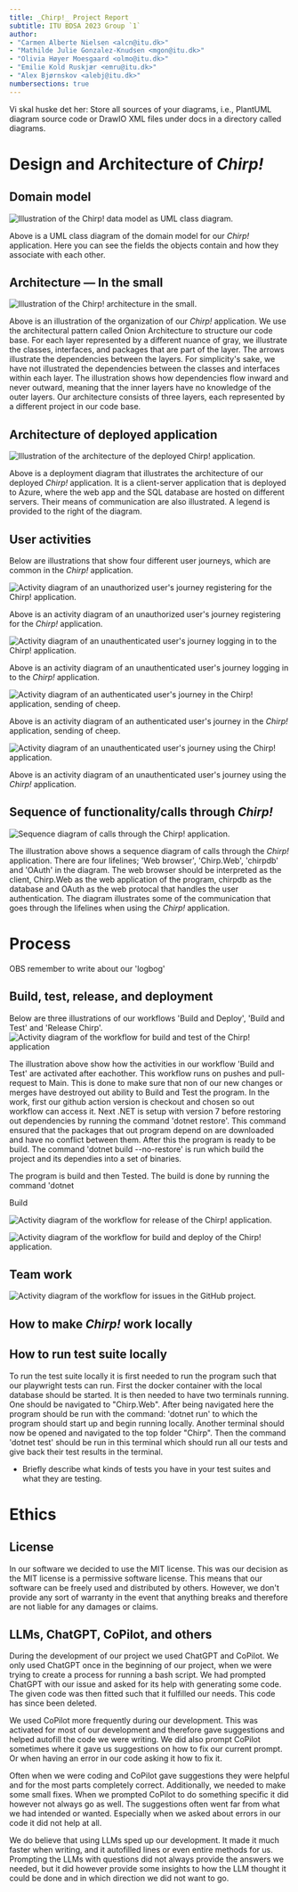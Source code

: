 ```yaml
---
title: _Chirp!_ Project Report
subtitle: ITU BDSA 2023 Group `1`
author:
- "Carmen Alberte Nielsen <alcn@itu.dk>"
- "Mathilde Julie Gonzalez-Knudsen <mgon@itu.dk>"
- "Olivia Høyer Moesgaard <olmo@itu.dk>"
- "Emilie Kold Ruskjær <emru@itu.dk>"
- "Alex Bjørnskov <alebj@itu.dk>"
numbersections: true
---
```

Vi skal huske det her: Store all sources of your diagrams, i.e., PlantUML diagram source code or DrawIO XML files under docs in a directory called diagrams.

# Design and Architecture of _Chirp!_

## Domain model
![Illustration of the _Chirp!_ data model as UML class diagram.](images/ClassDiagram.png)

Above is a UML class diagram of the domain model for our _Chirp!_ application. Here you can see the fields the objects contain and how they associate with each other.

## Architecture — In the small

![Illustration of the _Chirp!_ architecture in the small.](images/OnionArchitecture.png)

Above is an illustration of the organization of our _Chirp!_ application. We use the architectural pattern called Onion Architecture to structure our code base. For each layer represented by a different nuance of gray, we illustrate the classes, interfaces, and packages that are part of the layer. The arrows illustrate the dependencies between the layers. For simplicity's sake, we have not illustrated the dependencies between the classes and interfaces within each layer. The illustration shows how dependencies flow inward and never outward, meaning that the inner layers have no knowledge of the outer layers. Our architecture consists of three layers, each represented by a different project in our code base. 

## Architecture of deployed application

![Illustration of the architecture of the deployed _Chirp!_ application.](images/Deployment.png)

Above is a deployment diagram that illustrates the architecture of our deployed _Chirp!_ application. It is a client-server application that is deployed to Azure, where the web app and the SQL database are hosted on different servers. Their means of communication are also illustrated. A legend is provided to the right of the diagram.

## User activities
Below are illustrations that show four different user journeys, which are common in the _Chirp!_ application.

![Activity diagram of an unauthorized user's journey registering for the _Chirp!_ application.](images/Register.png)

Above is an activity diagram of an unauthorized user's journey registering for the _Chirp!_ application.

![Activity diagram of an unauthenticated user's journey logging in to the _Chirp!_ application.](images/Login.png)

Above is an activity diagram of an unauthenticated user's journey logging in to the _Chirp!_ application.

![Activity diagram of an authenticated user's journey in the _Chirp!_ application, sending of cheep.](images/SendingCheep.png) 

Above is an activity diagram of an authenticated user's journey in the _Chirp!_ application, sending of cheep.

![Activity diagram of an unauthenticated user's journey using the _Chirp!_ application.](images/unauthenticated_user_acitivity.png) 

Above is an activity diagram of an unauthenticated user's journey using the _Chirp!_ application.

## Sequence of functionality/calls through _Chirp!_
![Sequence diagram of calls through the _Chirp!_ application.](images/SequenceCalls.png)

The illustration above shows a sequence diagram of calls through the _Chirp!_ application. There are four lifelines; 'Web browser', 'Chirp.Web', 'chirpdb' and 'OAuth' in the diagram. The web browser should be interpreted as the client, Chirp.Web as the web application of the program, chirpdb as the database and OAuth as the web protocal that handles the user authentication. The diagram illustrates some of the communication that goes through the lifelines when using the _Chirp!_ application.

# Process
OBS remember to write about our 'logbog'

## Build, test, release, and deployment
Below are three illustrations of our workflows 'Build and Deploy', 'Build and Test' and 'Release Chirp'. 
![Activity diagram of the workflow for build and test of the _Chirp!_ application](images/BuildAndTest.png)

The illustration above show how the activities in our workflow 'Build and Test' are activated after eachother. This workflow runs on pushes and pull-request to Main. This is done to make sure that non of our new changes or merges have destroyed out ability to Build and Test the program. 
In the work, first our github action version is checkout and chosen so out workflow can access it. Next .NET is setup with version 7 before restoring out dependencies by running the command 'dotnet restore'. This command ensured that the packages that out program depend on are downloaded and have no conflict between them. After this the program is ready to be build. The command 'dotnet build --no-restore' is run which build the project and its dependies into a set of binaries. 

 The program is build and then Tested. The build is done by running the command 'dotnet

Build


![Activity diagram of the workflow for release of the _Chirp!_ application.](images/ReleaseChirp.png)

![Activity diagram of the workflow for build and deploy of the _Chirp!_ application.](images/BuildAndDeploy.png)
 

## Team work
![Activity diagram of the workflow for issues in the GitHub project.](images/Issues.png)


## How to make _Chirp!_ work locally

## How to run test suite locally
To run the test suite locally it is first needed to run the program such that our playwright tests can run. First the docker container with the local database should be started. It is then needed to have two terminals running. One should be navigated to "Chirp.Web". After being navigated here the program should be run with the command: 'dotnet run' to which the program should start up and begin running locally.
Another terminal should now be opened and navigated to the top folder "Chirp". Then the command 'dotnet test' should be run in this terminal which should run all our tests and give back their test results in the terminal.

- Briefly describe what kinds of tests you have in your test suites and what they are testing.


# Ethics

## License
In our software we decided to use the MIT license. This was our decision as the MIT license is a permissive software license. This means that our software can be freely used and distributed by others. However, we don't provide any sort of warranty in the event that anything breaks and therefore are not liable for any damages or claims.

## LLMs, ChatGPT, CoPilot, and others
During the development of our project we used ChatGPT and CoPilot. We only used ChatGPT once in the beginning of our project, when we were trying to create a process for running a bash script. We had prompted ChatGPT with our issue and asked for its help with generating some code. The given code was then fitted such that it fulfilled our needs. This code has since been deleted.

We used CoPilot more frequently during our development. This was activated for most of our development and therefore gave suggestions and helped autofill the code we were writing. We did also prompt CoPilot sometimes where it gave us suggestions on how to fix our current prompt. Or when having an error in our code asking it how to fix it. 

Often when we were coding and CoPilot gave suggestions they were helpful and for the most parts completely correct. Additionally, we needed to make some small fixes. When we prompted CoPilot to do something specific it did however not always go as well. The suggestions often went far from what we had intended or wanted. Especially when we asked about errors in our code it did not help at all.

We do believe that using LLMs sped up our development. It made it much faster when writing, and it autofilled lines or even entire methods for us. Prompting the LLMs with questions did not always provide the answers we needed, but it did however provide some insights to how the LLM thought it could be done and in which direction we did not want to go.